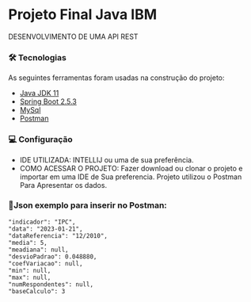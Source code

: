 <h1> Projeto Final Java IBM</h1>


DESENVOLVIMENTO DE UMA API REST

### :hammer_and_wrench: Tecnologias
As seguintes ferramentas foram usadas na construção do projeto:
- [Java JDK 11](https://www.oracle.com/java/technologies/javase-jdk11-downloads.html)
- [Spring Boot 2.5.3](https://spring.io/)
- [MySql](https://www.mysql.com/)
- [Postman](https://www.postman.com/downloads/)


### :computer: Configuração
- IDE UTILIZADA: INTELLIJ ou uma de sua preferência.
- COMO ACESSAR O PROJETO: Fazer download ou clonar o projeto e importar em uma IDE de Sua preferencia. Projeto utilizou o Postman Para Apresentar os dados.

### :page_facing_up:Json exemplo para inserir no Postman:


    "indicador": "IPC",
    "data": "2023-01-21",
    "dataReferencia": "12/2010",
    "media": 5,
    "meadiana": null,
    "desvioPadrao": 0.048880,
    "coefVariacao": null,
    "min": null,
    "max": null,
    "numRespondentes": null,
    "baseCalculo": 3
